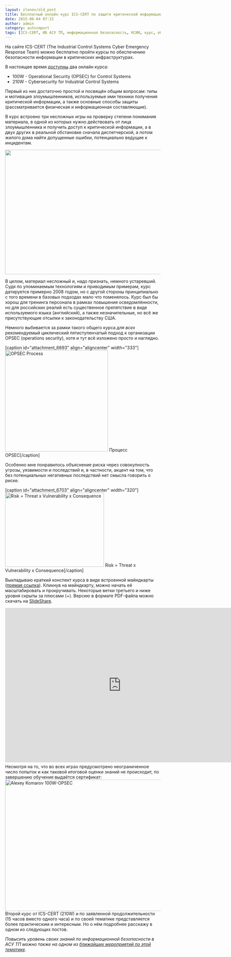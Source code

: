 ```yaml
---
layout: zlonov/old_post
title: Бесплатный онлайн курс ICS-CERT по защите критической информации в системах управления (100W)
date: 2015-06-04 07:15
author: admin
category: autoimport
tags: [ICS-CERT, ИБ АСУ ТП, информационная безопасность, КСИИ, курс, обучение, повышение осведомлённости, тренинг]
---
```

На сайте ICS-CERT (The Industrial Control Systems Cyber Emergency Response Team) можно бесплатно пройти курсы по обеспечению безопасности информации в критических инфраструктурах.

В настоящее время <a href="https://ics-cert-training.inl.gov/pages/catalog/CourseCatalog.aspx" target="_blank">доступны</a> два онлайн курса:
<ul>
	<li>100W - Operational Security (OPSEC) for Control Systems</li>
	<li>210W - Cybersecurity for Industrial Control Systems</li>
</ul>
Первый из них достаточно простой и посвящён общим вопросам: типы и мотивация злоумышленников, используемые ими техники получения критической информации, а также основные способы защиты (рассматривается физическая и информационная составляющие).

В курс встроено три несложных игры на проверку степени понимания материала, в одной из которых нужно действовать от лица злоумышленника и получить доступ к критической информации, а в двух других в реальной обстановке сначала диспетчерской, а потом жилого дома найти допущенные ошибки, потенциально ведущие к инцидентам.

<a href="/assets/uploads/hack.png"><img class="aligncenter wp-image-6702" src="/assets/uploads/hack.png" alt="" width="550" height="403" /></a>

В целом, материал несложный и, надо признать, немного устаревший. Судя по упоминаемым технологиям и приводимым примерам, курс датируется примерно 2008 годом, но с другой стороны принципиально с того времени в базовых подходах мало что поменялось. Курс был бы хорош для тренинга персонала в рамках повышения осведомлённости, но для российских реалий есть существенное препятствие в виде используемого языка (английский), а также незначительные, но всё же присутствующие отсылки к законодательству США.

Немного выбивается за рамки такого общего курса <em>для всех</em> рекомендуемый циклический пятиступенчатый подход к организации OPSEC (operations security), хотя и тут всё изложено просто и наглядно.

[caption id="attachment_6693" align="aligncenter" width="333"]<a href="/assets/uploads/OPSEC-Process.png"><img class="size-full wp-image-6693" src="https://i1.wp.com/zlonov.ru/wp-content/uploads/OPSEC-Process.png?fit=333%2C328&#038;ssl=1" alt="OPSEC Process" width="333" height="328" /></a> Процесс OPSEC[/caption]

Особенно мне понравилось объяснение риска через совокупность угрозы, уязвимости и последствий и, в частности, акцент на том, что без потенциальных негативных последствий нет смысла говорить о риске.

[caption id="attachment_6703" align="aligncenter" width="320"]<a href="/assets/uploads/Risk-Threat-x-Vulnerability-x-Consequence.gif"><img class="size-full wp-image-6703" src="/assets/uploads/Risk-Threat-x-Vulnerability-x-Consequence.gif" alt="Risk = Threat x Vulnerability x Consequence" width="320" height="240" /></a> Risk = Threat x Vulnerability x Consequence[/caption]

Выкладываю краткий конспект курса в виде встроенной майндкарты (<a href="https://www.mindmeister.com/547853919" target="_blank">прямая ссылка</a>). Кликнув на майндкарту, можно начать её масштабировать и прокручивать. Некоторые ветки третьего и ниже уровня скрыты за плюсами (+). Версию в формате PDF-файла можно скачать на <a href="http://www.slideshare.net/zlonov/ics-cert-100wopsec" target="_blank">SlideShare</a>.
<div style="margin-bottom: 5px; text-align: center;"><iframe style="overflow: hidden;" src="https://www.mindmeister.com/maps/public_map_shell/547853919/opsec-100w-operational-security-for-control-systems-by-ics-cert?width=750&amp;height=600&amp;z=0.5&amp;live_update=1&amp;no_logo=1&amp;scrollbars=1" width="750" height="500" frameborder="0" scrolling="no">Your browser is not able to display frames. Please visit the <a rel="nofollow" href="https://www.mindmeister.com/547853919/opsec-100w-operational-security-for-control-systems-by-ics-cert" target="_blank">mind map: OPSEC 100W - Operational Security for Control Systems  by ICS-CERT</a> on <a rel="nofollow" href="http://www.mindmeister.com" target="_blank">Mind Mapping - MindMeister</a>.</iframe></div>
Несмотря на то, что во всех играх предусмотрено неограниченное число попыток и как таковой итоговой оценки знаний не происходит, по завершению обучения выдаётся сертификат:
<a href="/assets/uploads/Alexey-Komarov-100W-OPSEC.png"><img class="aligncenter wp-image-6701" src="/assets/uploads/Alexey-Komarov-100W-OPSEC-1024x791.png" alt="Alexey Komarov 100W-OPSEC" width="550" height="425" /></a>Второй курс от ICS-CERT (210W) и по заявленной продолжительности (15 часов вместо одного часа) и по своей тематике представляется более практическим и интересным. Но о нём подробнее расскажу в одном из следующих постов.

<em>Повысить уровень своих знаний по информационной безопасности в АСУ ТП можно также на одном из <a href="https://zlonov.ru/2015/05/ics-security-upcoming-events/" target="_blank">ближайших мероприятий по этой тематике</a>.</em>
